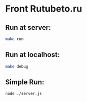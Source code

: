 # Front Rutubeto.ru

## Run at server:
```bash
make run
```

## Run at localhost:
```bash
make debug
```

## Simple Run:
 ```bash
node ./server.js
```